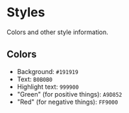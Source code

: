 # Styles

Colors and other style information.

## Colors

* Background: `#191919`
* Text: `B0B0B0`
* Highlight text: `999900`
* "Green" (for positive things): `A9D852`
* "Red" (for negative things): `FF9000`
